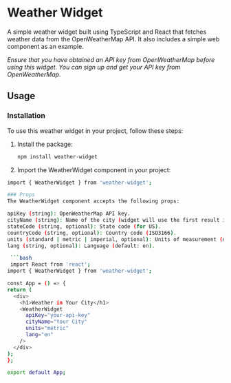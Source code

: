 # Weather Widget

A simple weather widget built using TypeScript and React that fetches weather data from the OpenWeatherMap API.
It also includes a simple web component as an example.

*Ensure that you have obtained an API key from OpenWeatherMap before using this widget. You can sign up and get your API key from OpenWeatherMap.*

## Usage

### Installation

To use this weather widget in your project, follow these steps:

1. Install the package:
   ```bash
   npm install weather-widget
   ```
2. Import the WeatherWidget component in your project:

````bash
import { WeatherWidget } from 'weather-widget';

### Props
The WeatherWidget component accepts the following props:

apiKey (string): OpenWeatherMap API key.
cityName (string): Name of the city (widget will use the first result in the list).
stateCode (string, optional): State code (for US).
countryCode (string, optional): Country code (ISO3166).
units (standard | metric | imperial, optional): Units of measurement (default: standard).
lang (string, optional): Language (default: en).

 ```bash
 import React from 'react';
import { WeatherWidget } from 'weather-widget';

const App = () => {
return (
  <div>
    <h1>Weather in Your City</h1>
    <WeatherWidget
      apiKey="your-api-key"
      cityName="Your City"
      units="metric"
      lang="en"
    />
  </div>
);
};

export default App;
````


